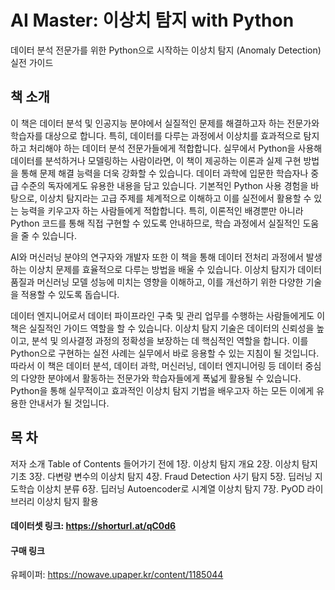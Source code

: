 # AI Master: 이상치 탐지 with Python

데이터 분석 전문가를 위한 Python으로 시작하는 이상치 탐지 (Anomaly Detection) 실전 가이드

## 책 소개

이 책은 데이터 분석 및 인공지능 분야에서 실질적인 문제를 해결하고자 하는 전문가와 학습자를 대상으로 합니다. 특히, 데이터를 다루는 과정에서 이상치를 효과적으로 탐지하고 처리해야 하는 데이터 분석 전문가들에게 적합합니다. 실무에서 Python을 사용해 데이터를 분석하거나 모델링하는 사람이라면, 이 책이 제공하는 이론과 실제 구현 방법을 통해 문제 해결 능력을 더욱 강화할 수 있습니다. 데이터 과학에 입문한 학습자나 중급 수준의 독자에게도 유용한 내용을 담고 있습니다. 기본적인 Python 사용 경험을 바탕으로, 이상치 탐지라는 고급 주제를 체계적으로 이해하고 이를 실전에서 활용할 수 있는 능력을 키우고자 하는 사람들에게 적합합니다. 특히, 이론적인 배경뿐만 아니라 Python 코드를 통해 직접 구현할 수 있도록 안내하므로, 학습 과정에서 실질적인 도움을 줄 수 있습니다. 

AI와 머신러닝 분야의 연구자와 개발자 또한 이 책을 통해 데이터 전처리 과정에서 발생하는 이상치 문제를 효율적으로 다루는 방법을 배울 수 있습니다. 이상치 탐지가 데이터 품질과 머신러닝 모델 성능에 미치는 영향을 이해하고, 이를 개선하기 위한 다양한 기술을 적용할 수 있도록 돕습니다.

데이터 엔지니어로서 데이터 파이프라인 구축 및 관리 업무를 수행하는 사람들에게도 이 책은 실질적인 가이드 역할을 할 수 있습니다. 이상치 탐지 기술은 데이터의 신뢰성을 높이고, 분석 및 의사결정 과정의 정확성을 보장하는 데 핵심적인 역할을 합니다. 이를 Python으로 구현하는 실전 사례는 실무에서 바로 응용할 수 있는 지침이 될 것입니다. 따라서 이 책은 데이터 분석, 데이터 과학, 머신러닝, 데이터 엔지니어링 등 데이터 중심의 다양한 분야에서 활동하는 전문가와 학습자들에게 폭넓게 활용될 수 있습니다. Python을 통해 실무적이고 효과적인 이상치 탐지 기법을 배우고자 하는 모든 이에게 유용한 안내서가 될 것입니다.

## 목 차
저자 소개 
Table of Contents
들어가기 전에 
1장. 이상치 탐지 개요 
2장. 이상치 탐지 기초 
3장. 다변량 변수의 이상치 탐지 
4장. Fraud Detection 사기 탐지 
5장. 딥러닝 지도학습 이상치 분류 
6장. 딥러닝 Autoencoder로 시계열 이상치 탐지 
7장. PyOD 라이브러리 이상치 탐지 활용

#### 데이터셋 링크: https://shorturl.at/qC0d6

#### 구매 링크
유페이퍼: https://nowave.upaper.kr/content/1185044
